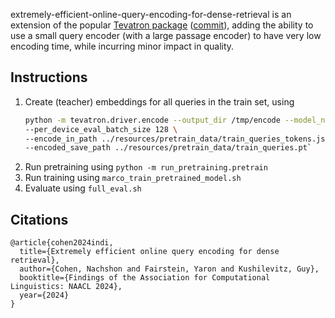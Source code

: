 extremely-efficient-online-query-encoding-for-dense-retrieval is an extension of the popular 
[Tevatron package](https://github.com/texttron/tevatron/) 
([commit](https://github.com/texttron/tevatron/commit/b8f33900895930f9886012580e85464a5c1f7e9a)),
adding the ability to use a small query encoder (with a large passage encoder) to have very low encoding time, while 
incurring minor impact in quality. 

## Instructions

1. Create (teacher) embeddings for all queries in the train set, using
   ```bash
   python -m tevatron.driver.encode --output_dir /tmp/encode --model_name_or_path Luyu/co-condenser-marco --fp16 \
   --per_device_eval_batch_size 128 \
   --encode_in_path ../resources/pretrain_data/train_queries_tokens.jsonl \
   --encoded_save_path ../resources/pretrain_data/train_queries.pt`
   ```
2. Run pretraining using `python -m run_pretraining.pretrain`
3. Run training using `marco_train_pretrained_model.sh`
4. Evaluate using `full_eval.sh`

## Citations

```
@article{cohen2024indi,
  title={Extremely efficient online query encoding for dense retrieval},
  author={Cohen, Nachshon and Fairstein, Yaron and Kushilevitz, Guy},
  booktitle={Findings of the Association for Computational Linguistics: NAACL 2024},
  year={2024}
}
```

